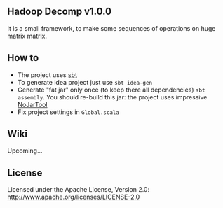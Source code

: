 ## Hadoop Decomp v1.0.0

It is a small framework, to make some sequences of operations on huge matrix matrix. 

## How to

* The project uses [sbt](http://www.scala-sbt.org/)
* To generate idea project just use `sbt idea-gen`
* Generate "fat jar" only once (to keep there all dependencies) `sbt assembly`. You should re-build this jar: the project uses impressive [NoJarTool](https://github.com/ktoso/hadoop-scalding-nojartool)
* Fix project settings in `Global.scala`

## Wiki

Upcoming...

## License

Licensed under the Apache License, Version 2.0: http://www.apache.org/licenses/LICENSE-2.0